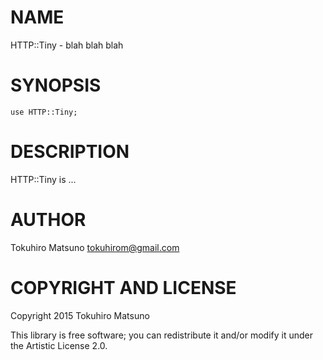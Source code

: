 NAME
====

HTTP::Tiny - blah blah blah

SYNOPSIS
========

    use HTTP::Tiny;

DESCRIPTION
===========

HTTP::Tiny is ...

AUTHOR
======

Tokuhiro Matsuno <tokuhirom@gmail.com>

COPYRIGHT AND LICENSE
=====================

Copyright 2015 Tokuhiro Matsuno

This library is free software; you can redistribute it and/or modify it under the Artistic License 2.0.

